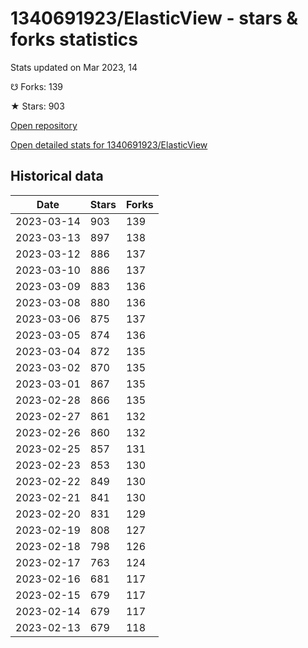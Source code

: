 # 1340691923/ElasticView - stars & forks statistics

Stats updated on Mar 2023, 14

☋ Forks: 139

★ Stars: 903

[Open repository](https://github.com/1340691923/ElasticView)

[Open detailed stats for 1340691923/ElasticView](https://reviewgithub.com/rep/1340691923/ElasticView)

## Historical data
| Date | Stars | Forks |
|------|-------|-------|
| 2023-03-14 | 903 | 139 | 
| 2023-03-13 | 897 | 138 | 
| 2023-03-12 | 886 | 137 | 
| 2023-03-10 | 886 | 137 | 
| 2023-03-09 | 883 | 136 | 
| 2023-03-08 | 880 | 136 | 
| 2023-03-06 | 875 | 137 | 
| 2023-03-05 | 874 | 136 | 
| 2023-03-04 | 872 | 135 | 
| 2023-03-02 | 870 | 135 | 
| 2023-03-01 | 867 | 135 | 
| 2023-02-28 | 866 | 135 | 
| 2023-02-27 | 861 | 132 | 
| 2023-02-26 | 860 | 132 | 
| 2023-02-25 | 857 | 131 | 
| 2023-02-23 | 853 | 130 | 
| 2023-02-22 | 849 | 130 | 
| 2023-02-21 | 841 | 130 | 
| 2023-02-20 | 831 | 129 | 
| 2023-02-19 | 808 | 127 | 
| 2023-02-18 | 798 | 126 | 
| 2023-02-17 | 763 | 124 | 
| 2023-02-16 | 681 | 117 | 
| 2023-02-15 | 679 | 117 | 
| 2023-02-14 | 679 | 117 | 
| 2023-02-13 | 679 | 118 | 

